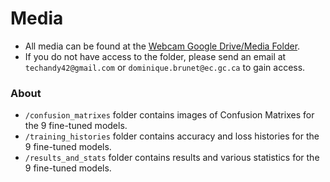 # Media

- All media can be found at the [Webcam Google Drive/Media Folder](https://drive.google.com/drive/folders/1vx7PfcQKdkVwy0xDRRk_C_FyTWCWK-TO?usp=drive_link).
- If you do not have access to the folder, please send an email at `techandy42@gmail.com` or `dominique.brunet@ec.gc.ca` to gain access.

### About

- `/confusion_matrixes` folder contains images of Confusion Matrixes for the 9 fine-tuned models.
- `/training_histories` folder contains accuracy and loss histories for the 9 fine-tuned models.
- `/results_and_stats` folder contains results and various statistics for the 9 fine-tuned models.
